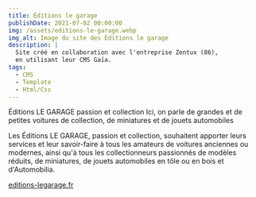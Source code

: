 ```yaml
---
title: Éditions le garage
publishDate: 2021-07-02 00:00:00
img: /assets/editions-le-garage.webp
img_alt: Image du site des Éditions le garage
description: |
  Site créé en collaboration avec l'entreprise Zentux (86),
  en utilisant leur CMS Gaïa.
tags:
  - CMS
  - Template
  - Html/Css
---
```


Éditions LE GARAGE passion et collection
Ici, on parle de grandes et de petites voitures de collection, de miniatures et de jouets automobiles

Les Éditions LE GARAGE, passion et collection, souhaitent apporter leurs services et leur savoir-faire à tous les amateurs de voitures anciennes ou modernes, ainsi qu'à tous les collectionneurs passionnés de modèles réduits, de miniatures, de jouets automobiles en tôle ou en bois et d'Automobilia.

[editions-legarage.fr](https://www.editions-legarage.fr)